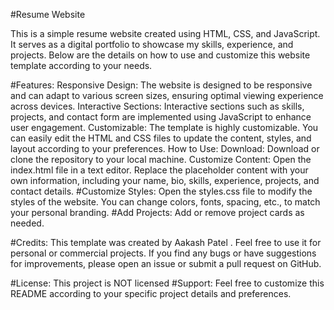 #Resume Website

This is a simple resume website created using HTML, CSS, and JavaScript. It serves as a digital portfolio to showcase my skills, experience, and projects. Below are the details on how to use and customize this website template according to your needs.

#Features:
Responsive Design: The website is designed to be responsive and can adapt to various screen sizes, ensuring optimal viewing experience across devices.
Interactive Sections: Interactive sections such as skills, projects, and contact form are implemented using JavaScript to enhance user engagement.
Customizable: The template is highly customizable. You can easily edit the HTML and CSS files to update the content, styles, and layout according to your preferences.
How to Use:
Download: Download or clone the repository to your local machine.
Customize Content:
Open the index.html file in a text editor.
Replace the placeholder content with your own information, including your name, bio, skills, experience, projects, and contact details.
#Customize Styles:
Open the styles.css file to modify the styles of the website. You can change colors, fonts, spacing, etc., to match your personal branding.
#Add Projects:
Add or remove project cards as needed.

#Credits:
This template was created by Aakash Patel . Feel free to use it for personal or commercial projects. If you find any bugs or have suggestions for improvements, please open an issue or submit a pull request on GitHub.

#License:
This project is NOT licensed 
#Support:
Feel free to customize this README according to your specific project details and preferences.
